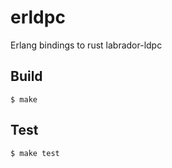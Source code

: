 erldpc
=====

Erlang bindings to rust labrador-ldpc

Build
-----

    $ make

Test
-----

    $ make test
